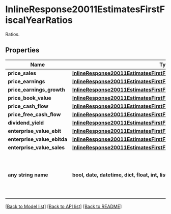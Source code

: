 # InlineResponse20011EstimatesFirstFiscalYearRatios

Ratios.

## Properties
Name | Type | Description | Notes
------------ | ------------- | ------------- | -------------
**price_sales** | [**InlineResponse20011EstimatesFirstFiscalYearRatiosPriceSales**](InlineResponse20011EstimatesFirstFiscalYearRatiosPriceSales.md) |  | [optional] 
**price_earnings** | [**InlineResponse20011EstimatesFirstFiscalYearRatiosPriceEarnings**](InlineResponse20011EstimatesFirstFiscalYearRatiosPriceEarnings.md) |  | [optional] 
**price_earnings_growth** | [**InlineResponse20011EstimatesFirstFiscalYearRatiosPriceEarningsGrowth**](InlineResponse20011EstimatesFirstFiscalYearRatiosPriceEarningsGrowth.md) |  | [optional] 
**price_book_value** | [**InlineResponse20011EstimatesFirstFiscalYearRatiosPriceBookValue**](InlineResponse20011EstimatesFirstFiscalYearRatiosPriceBookValue.md) |  | [optional] 
**price_cash_flow** | [**InlineResponse20011EstimatesFirstFiscalYearRatiosPriceCashFlow**](InlineResponse20011EstimatesFirstFiscalYearRatiosPriceCashFlow.md) |  | [optional] 
**price_free_cash_flow** | [**InlineResponse20011EstimatesFirstFiscalYearRatiosPriceFreeCashFlow**](InlineResponse20011EstimatesFirstFiscalYearRatiosPriceFreeCashFlow.md) |  | [optional] 
**dividend_yield** | [**InlineResponse20011EstimatesFirstFiscalYearRatiosDividendYield**](InlineResponse20011EstimatesFirstFiscalYearRatiosDividendYield.md) |  | [optional] 
**enterprise_value_ebit** | [**InlineResponse20011EstimatesFirstFiscalYearRatiosEnterpriseValueEbit**](InlineResponse20011EstimatesFirstFiscalYearRatiosEnterpriseValueEbit.md) |  | [optional] 
**enterprise_value_ebitda** | [**InlineResponse20011EstimatesFirstFiscalYearRatiosEnterpriseValueEbitda**](InlineResponse20011EstimatesFirstFiscalYearRatiosEnterpriseValueEbitda.md) |  | [optional] 
**enterprise_value_sales** | [**InlineResponse20011EstimatesFirstFiscalYearRatiosEnterpriseValueSales**](InlineResponse20011EstimatesFirstFiscalYearRatiosEnterpriseValueSales.md) |  | [optional] 
**any string name** | **bool, date, datetime, dict, float, int, list, str, none_type** | any string name can be used but the value must be the correct type | [optional]

[[Back to Model list]](../README.md#documentation-for-models) [[Back to API list]](../README.md#documentation-for-api-endpoints) [[Back to README]](../README.md)


